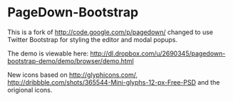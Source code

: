 PageDown-Bootstrap
==================

This is a fork of http://code.google.com/p/pagedown/ changed to use Twitter Bootstrap for styling the editor and modal popups.

The demo is viewable here: http://dl.dropbox.com/u/2690345/pagedown-bootstrap-demo/demo/browser/demo.html

New icons based on http://glyphicons.com/, http://dribbble.com/shots/365544-Mini-glyphs-12-px-Free-PSD and the origional icons.
